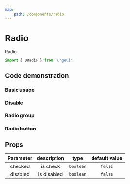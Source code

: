 ```yaml
---
map:
    path: /components/radio
---
```


# Radio

Radio

```js
import { URadio } from 'ungeui';
```

## Code demonstration

### Basic usage

<demo src="./demo/checked.vue"
  language="vue"
  title="basic usage"
  desc="simplest usage">
</demo>

### Disable

<demo src="./demo/disabled.vue"
  language="vue"
  title="disabled"
  desc="radio box invalid">
</demo>

### Radio group

<demo src="./demo/group.vue"
  language="vue"
  title="disabled"
  desc="option group is more convenient to use">
</demo>

### Radio button

<demo src="./demo/button.vue"
  language="vue"
  title="radioButton"
  desc="sometimes it's more elegant to use buttons">
</demo>

## Props

| Parameter | description | type | default value|
| :------: | :------: | :-------: | :-----: |
| checked  | is check  | `boolean` | `false` |
| disabled | is disabled | `boolean` | `false` |

